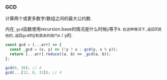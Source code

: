 ### GCD

计算两个或更多数字/数组之间的最大公约数. 

内在`_gcd`函数使用recursion.base的情况是什么时候`ÿ`等于`0`. `在这种情况下,返回`X`其他的,返回gcd的`ÿ`和其余的部门`x / y的. 

```js
const gcd = (...arr) => {
  const _gcd = (x, y) => (!y ? x : gcd(y, x % y));
  return [...arr].reduce((a, b) => _gcd(a, b));
};
```

```js
gcd(8, 36); // 4
gcd(...[12, 8, 32]); // 4
```